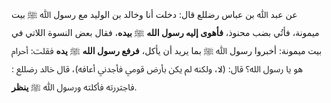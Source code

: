 عن عبد ﷲ بن عباس رضللع قال: دخلت أنا وخالد بن الوليد مع رسول ﷲ ﷺ بيت ميمونة، فأتُي بضب محنوذ، **فأهوى إليه رسول الله** ﷺ **بيده**، فقال بعض النسوة اللاتي في بيت ميمونة: أخبروا رسول ﷲ ﷺ بما يريد أن يأكل، **فرفع رسول الله** ﷺ **يده** فقلت: أحرام هو يا رسول الله؟ قال: (لا، ولكنه لم يكن بأرض قومي فأجدني أعافه)، قال خالد رضللع : فاجتررته فأكلته ورسول ﷲ ﷺ **ينظر**.
